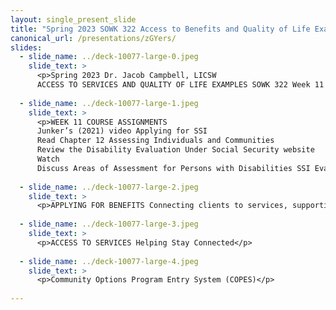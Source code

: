 ```yaml
---
layout: single_present_slide
title: "Spring 2023 SOWK 322 Access to Benefits and Quality of Life Examples"
canonical_url: /presentations/zGYers/
slides:
  - slide_name: ../deck-10077-large-0.jpeg
    slide_text: >
      <p>Spring 2023 Dr. Jacob Campbell, LICSW
      ACCESS TO SERVICES AND QUALITY OF LIFE EXAMPLES SOWK 322 Week 11 Lecture Video Photo by Joanna Kosinska on Unsplash</p>
      
  - slide_name: ../deck-10077-large-1.jpeg
    slide_text: >
      <p>WEEK 11 COURSE ASSIGNMENTS
      Junker’s (2021) video Applying for SSI
      Read Chapter 12 Assessing Individuals and Communities
      Review the Disability Evaluation Under Social Security website
      Watch
      Discuss Areas of Assessment for Persons with Disabilities SSI Evaluation Process Quality of Life Assessment Discussion Questions Posed in Chapter 12</p>
      
  - slide_name: ../deck-10077-large-2.jpeg
    slide_text: >
      <p>APPLYING FOR BENEFITS Connecting clients to services, supporting through the process, and completing paperwork</p>
      
  - slide_name: ../deck-10077-large-3.jpeg
    slide_text: >
      <p>ACCESS TO SERVICES Helping Stay Connected</p>
      
  - slide_name: ../deck-10077-large-4.jpeg
    slide_text: >
      <p>Community Options Program Entry System (COPES)</p>
      
---
```

